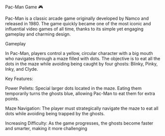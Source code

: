 Pac-Man Game 🎮

Pac-Man is a classic arcade game originally developed by Namco and released in 1980. The game quickly became one of the most iconic and influential video games of all time, thanks to its simple yet engaging gameplay and charming design.

Gameplay

In Pac-Man, players control a yellow, circular character with a big mouth who navigates through a maze filled with dots. The objective is to eat all the dots in the maze while avoiding being caught by four ghosts: Blinky, Pinky, Inky, and Clyde.

Key Features:

Power Pellets: Special larger dots located in the maze. Eating them temporarily turns the ghosts blue, allowing Pac-Man to eat them for extra points.

Maze Navigation: The player must strategically navigate the maze to eat all dots while avoiding being trapped by the ghosts.

Increasing Difficulty: As the game progresses, the ghosts become faster and smarter, making it more challenging

